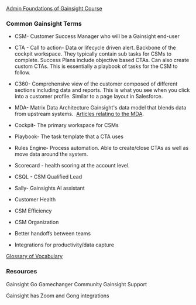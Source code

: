
[Admin Foundations of Gainsight Course](https://education.gainsight.com/foundations-of-gainsight-scorm-version/584213/scorm/1xcqjaxorp9xp)


### Common Gainsight Terms

- CSM- Customer Success Manager who will be a Gainsight end-user
- CTA - Call to action- Data or lifecycle driven alert. Backbone of the cockpit workspace. They typically contain sub tasks for CSMs to complete. Success Plans include objective based CTAs. Can also create custom CTAs. This is essentially a playbook of tasks for the CSM to follow.
- C360- Comprehensive view of the customer composed of different sections including data and reports. This is what you see when you click into a customer profile. Similar to a page layout in Salesforce.
- MDA- Matrix Data Architecture Gainsight's data model that blends data from upstream systems.  [Articles relating to the MDA](https://support.gainsight.com/Gainsight_NXT/02Data_Management).
- Cockpit- The primary workspace for CSMs
- Playbook- The task template that a CTA uses
- Rules Engine- Process automation. Able to create/close CTAs as well as move data around the system.
- Scorecard - health scoring at the account level.
- CSQL - CSM Qualified Lead
- Sally- Gainsights AI assistant

- Customer Health
- CSM Efficiency
- CSM Organization
- Better handoffs between teams
- Integrations for productivity/data capture

[Glossary of Vocabulary](https://support.gainsight.com/SFDC_Edition/Administration_and_Permissions/General_Administration/Gainsight_Vocabulary_2.0#C)

### Resources

Gainsight Go
Gamechanger Community
Gainsight Support

Gainsight has Zoom and Gong integrations
